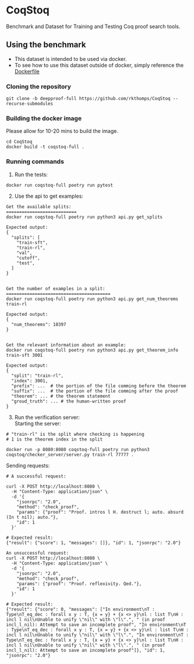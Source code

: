 # CoqStoq
Benchmark and Dataset for Training and Testing Coq proof search tools.  

## Using the benchmark  
- This dataset is intended to be used via docker.  
- To see how to use this dataset outside of docker, simply reference the [Dockerfile](Dockerfile)

### Cloning the repository
```
git clone -b deepproof-full https://github.com/rkthomps/CoqStoq --recurse-submodules
```

### Building the docker image
Please allow for 10-20 mins to build the image.
```
cd CoqStoq
docker build -t coqstoq-full .
```

### Running commands
1. Run the tests:
```
docker run coqstoq-full poetry run pytest
```

2. Use the api to get examples:
```
Get the available splits:
===========================
docker run coqstoq-full poetry run python3 api.py get_splits

Expected output:
{
  "splits": [
    "train-sft",
    "train-rl",
    "val",
    "cutoff",
    "test",
  ]
}


Get the number of examples in a split:
========================================
docker run coqstoq-full poetry run python3 api.py get_num_theorems train-rl

Expected output:
{
  "num_theorems": 10397
}


Get the relevant information about an example:
docker run coqstoq-full poetry run python3 api.py get_theorem_info train-sft 3001 

Expected output:
{
  "split": "train-rl",
  "index": 3001,
  "prefix": ...  # the portion of the file comming before the theorem
  "suffix": ...  # the portion of the file comming after the proof 
  "theorem": ... # the theorem statement
  "groud_truth": ... # the human-written proof
}
```

3. Run the verification server: \
   Starting the server:
```
# "train-rl" is the split where checking is happening
# 1 is the theorem index in the split

docker run -p 8080:8080 coqstoq-full poetry run python3 coqstoq/checker_server/server.py train-rl 77777 . 
```
  
  Sending requests:
```
# A successful request:

curl -X POST http://localhost:8080 \
  -H "Content-Type: application/json" \
  -d '{
    "jsonrpc": "2.0",
    "method": "check_proof",
    "params": {"proof": "Proof. intros l H. destruct l; auto. absurd (In t nil); auto."},
    "id": 1
  }'

# Expected result:
{"result": {"score": 1, "messages": []}, "id": 1, "jsonrpc": "2.0"}

An unsuccessful request:
curl -X POST http://localhost:8080 \
  -H "Content-Type: application/json" \
  -d '{
    "jsonrpc": "2.0",
    "method": "check_proof",
    "params": {"proof": "Proof. reflexivity. Qed."},
    "id": 1
  }'

# Expected result:
{"result": {"score": 0, "messages": ["In environment\nT : Type\nT_eq_dec : forall x y : T, {x = y} + {x <> y}\nl : list T\nH : incl l nil\nUnable to unify \"nil\" with \"l\".", " (in proof incl_l_nil): Attempt to save an incomplete proof", "In environment\nT : Type\nT_eq_dec : forall x y : T, {x = y} + {x <> y}\nl : list T\nH : incl l nil\nUnable to unify \"nil\" with \"l\".", "In environment\nT : Type\nT_eq_dec : forall x y : T, {x = y} + {x <> y}\nl : list T\nH : incl l nil\nUnable to unify \"nil\" with \"l\".", " (in proof incl_l_nil): Attempt to save an incomplete proof"]}, "id": 1, "jsonrpc": "2.0"}
```
